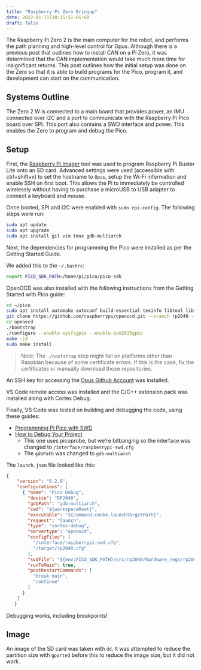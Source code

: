 ```yaml
---
title: "Raspberry Pi Zero Bringup"
date: 2022-01-11T20:15:51-05:00
draft: false
---
```


The Raspberry Pi Zero 2 is the main computer for the robot, and performs the path planning and high-level control for Opus. Although there is a previous post that outlines how to install CAN on a Pi Zero, it was determined that the CAN implementation would take much more time for insignificant returns. This post outlines how the initial setup was done on the Zero so that it is able to build programs for the Pico, program it, and development can start on the communication. 

## Systems Outline
The Zero 2 W is connected to a main board that provides power, an IMU connected over I2C and a port to communicate with the Raspberry Pi Pico board over SPI. This port also contains a SWD interface and power. This enables the Zero to program and debug the Pico. 

## Setup

First, the [Raspberry Pi Imager](https://www.raspberrypi.com/software/) tool was used to program Raspberry Pi Buster Lite onto an SD card. Advanced settings were used (accessible with ctrl+shift+x) to set the hostname to `Opus`, setup the Wi-Fi information and enable SSH on first boot. This allows the Pi to immediately be controlled wirelessly without having to purchase a microUSB to USB adapter to connect a keyboard and mouse.

Once booted, SPI and I2C were enabled with `sudo rpi-config`. The following steps were run: 
```bash
sudo apt update
sudo apt upgrade
sudo apt install git vim tmux gdb-multiarch
```

Next, the dependencies for programming the Pico were installed as per the Getting Started Guide. 

We added this to the `~/.bashrc`: 
```bash
export PICO_SDK_PATH=/home/pi/pico/pico-sdk
```

OpenOCD was also installed with the following instructions from the Getting Started with Pico guide: 

```bash
cd ~/pico
sudo apt install automake autoconf build-essential texinfo libtool libftdi-dev libusb-1.0-0-dev
git clone https://github.com/raspberrypi/openocd.git --branch rp2040 --depth=1 --no-single-branch
cd openocd
./bootstrap
./configure --enable-sysfsgpio --enable-bcm2835gpio
make -j4
sudo make install
```
> Note: The `./bootstrap` step might fail on platforms other than Raspbian because of some certificate errors. If this is the case, fix the certificates or manually download those repositories.

An SSH key for accessing the [Opus Github Account](https://www.github.com/uwopus) was installed. 

VS Code remote access was installed and the C/C++ extension pack was installed along with Cortex Debug. 

Finally, VS Code was tested on building and debugging the code, using these guides: 
- [Programming Pi Pico with SWD](https://www.electronicshub.org/programming-raspberry-pi-pico-with-swd/)
- [How to Debug Your Project](https://blog.smittytone.net/2021/02/05/how-to-debug-a-raspberry-pi-pico-with-a-mac-swd/)
    - This one uses picoprobe, but we're bitbanging so the interface was changed to `/interface/raspberrypi-swd.cfg`
    - The `gdbPath` was changed to `gdb-multiarch`

The `launch.json` file looked like this: 

```json
{
    "version": "0.2.0",
    "configurations": [
      { "name": "Pico Debug",
        "device": "RP2040",
        "gdbPath": "gdb-multiarch",
        "cwd": "${workspaceRoot}",
        "executable": "${command:cmake.launchTargetPath}",
        "request": "launch",
        "type": "cortex-debug",
        "servertype": "openocd",
        "configFiles": [
          "/interface/raspberrypi-swd.cfg",
          "/target/rp2040.cfg"
        ],
        "svdFile": "${env:PICO_SDK_PATH}/src/rp2040/hardware_regs/rp2040.svd",
        "runToMain": true,
        "postRestartCommands": [
          "break main",
          "continue"
        ]
      }
    ]
   }
```


Debugging works, including breakpoints!

## Image
An image of the SD card was taken with `dd`. It was attempted to reduce the partition size with `gparted` before this to reduce the image size, but it did not work. 